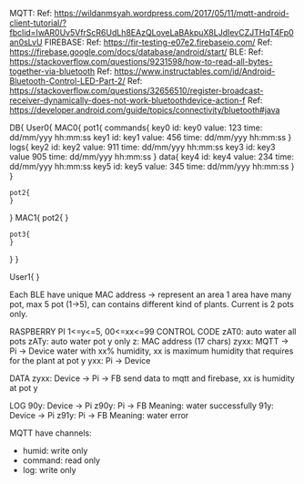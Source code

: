 MQTT:
Ref: https://wildanmsyah.wordpress.com/2017/05/11/mqtt-android-client-tutorial/?fbclid=IwAR0Uv5VfrScR6UdLh8EAzQLoveLaBAkpuX8LJdIevCZJTHqT4Fp0an0sLvU
FIREBASE:
Ref: https://fir-testing-e07e2.firebaseio.com/
Ref: https://firebase.google.com/docs/database/android/start/
BLE:
Ref: https://stackoverflow.com/questions/9231598/how-to-read-all-bytes-together-via-bluetooth
Ref: https://www.instructables.com/id/Android-Bluetooth-Control-LED-Part-2/
Ref: https://stackoverflow.com/questions/32656510/register-broadcast-receiver-dynamically-does-not-work-bluetoothdevice-action-f
Ref: https://developer.android.com/guide/topics/connectivity/bluetooth#java

DB{
User0{
   MAC0{
	pot1{
        	commands{
	          key0
        	  	id: key0
	              	value: 123
			time: dd/mm/yyy hh:mm:ss
        	  key1
              		id: key1
	              	value: 456
			time: dd/mm/yyy hh:mm:ss
        	}
        	logs{
          	  key2
              		id: key2
	              	value: 911
			time: dd/mm/yyy hh:mm:ss
	          key3
              		id: key3
             	 	value 905
			time: dd/mm/yyy hh:mm:ss
        	}
        	data{
	          key4
              		id: key4
              		value: 234
			time: dd/mm/yyy hh:mm:ss
          	  key5
              		id: key5
              		value: 345
			time: dd/mm/yyy hh:mm:ss
        	}
 	}

	pot2{
	}
   }
   MAC1{
	pot2{
	}

	pot3{
	}
   }
}

User1{
}

Each BLE have unique MAC address -> represent an area
1 area have many pot, max 5 pot (1->5), can contains different kind of plants.
Current is 2 pots only.

RASPBERRY PI
1<=y<=5, 00<=xx<=99
CONTROL CODE
zAT0: auto water all pots
zATy: auto water pot y only
z: MAC address (17 chars)
zyxx: MQTT -> Pi -> Device
water with xx% humidity, xx is maximum humidity that requires for the plant
at pot y
yxx: Pi -> Device

DATA
zyxx: Device -> Pi -> FB
send data to mqtt and firebase, xx is humidity at pot y

LOG
90y: Device -> Pi
z90y: Pi -> FB
Meaning: water successfully
91y: Device -> Pi
z91y: Pi -> FB
Meaning: water error

MQTT have channels:
- humid: write only
- command: read only
- log: write only
